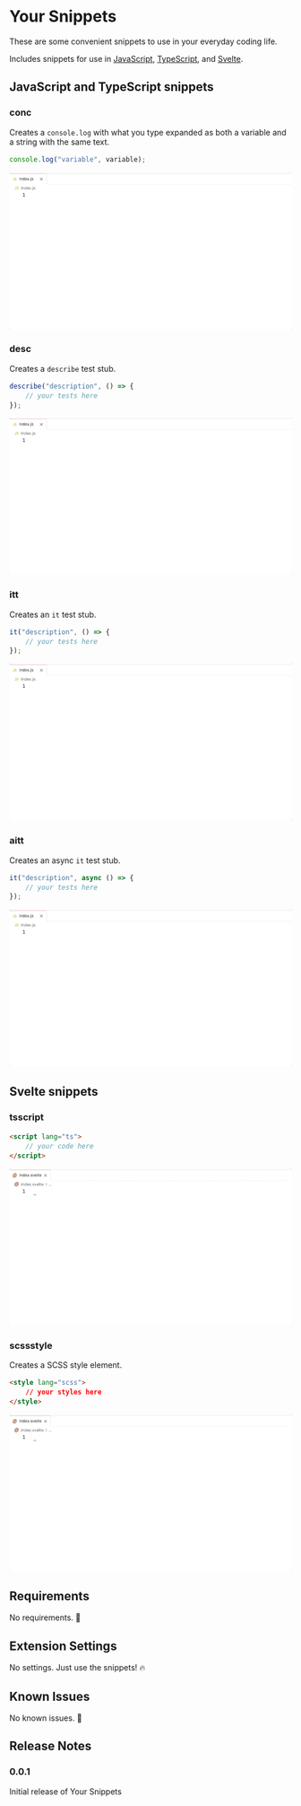 # Your Snippets

These are some convenient snippets to use in your everyday coding life.

Includes snippets for use in [JavaScript](https://developer.mozilla.org/en-US/docs/Web/JavaScript), [TypeScript](https://www.typescriptlang.org/), and [Svelte](https://svelte.dev/).

## JavaScript and TypeScript snippets

### conc

Creates a `console.log` with what you type expanded as both a variable and a string with the same text.

```javascript
console.log("variable", variable);
```

![conc](gifs/conc.gif)

### desc

Creates a `describe` test stub.

```javascript
describe("description", () => {
    // your tests here
});
```

![desc](gifs/desc.gif)

### itt

Creates an `it` test stub.

```javascript
it("description", () => {
    // your tests here
});
```

![iitt](gifs/itt.gif)

### aitt

Creates an async `it` test stub.

```javascript
it("description", async () => {
    // your tests here
});
```

![aiitt](gifs/aitt.gif)

## Svelte snippets

### tsscript

```html
<script lang="ts">
    // your code here
</script>
```
![tsscript](gifs/tsscript.gif)

### scssstyle

Creates a SCSS style element.

```html
<style lang="scss">
    // your styles here
</style>
```

![scssstyle](gifs/scssstyle.gif)

## Requirements

No requirements. 🥳

## Extension Settings

No settings. Just use the snippets! 🔥

## Known Issues

No known issues. 🌈

## Release Notes

### 0.0.1

Initial release of Your Snippets
